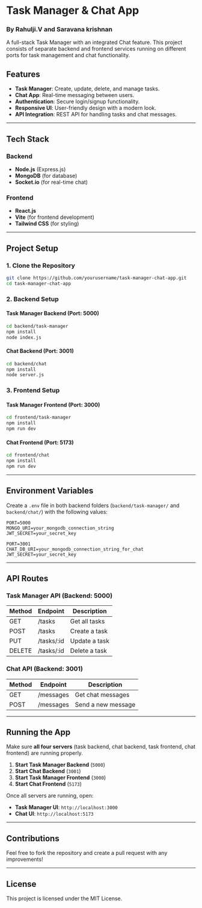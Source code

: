 # Task Manager & Chat App
### By Rahulji.V and Saravana krishnan
A full-stack Task Manager with an integrated Chat feature. This project consists of separate backend and frontend services running on different ports for task management and chat functionality.

## Features
- **Task Manager**: Create, update, delete, and manage tasks.
- **Chat App**: Real-time messaging between users.
- **Authentication**: Secure login/signup functionality.
- **Responsive UI**: User-friendly design with a modern look.
- **API Integration**: REST API for handling tasks and chat messages.

---

## Tech Stack
### Backend
- **Node.js** (Express.js)
- **MongoDB** (for database)
- **Socket.io** (for real-time chat)

### Frontend
- **React.js**
- **Vite** (for frontend development)
- **Tailwind CSS** (for styling)

---

## Project Setup

### **1. Clone the Repository**
```sh
git clone https://github.com/yourusername/task-manager-chat-app.git
cd task-manager-chat-app
```

### **2. Backend Setup**
#### **Task Manager Backend (Port: 5000)**
```sh
cd backend/task-manager
npm install
node index.js
```

#### **Chat Backend (Port: 3001)**
```sh
cd backend/chat
npm install
node server.js
```

### **3. Frontend Setup**
#### **Task Manager Frontend (Port: 3000)**
```sh
cd frontend/task-manager
npm install
npm run dev
```

#### **Chat Frontend (Port: 5173)**
```sh
cd frontend/chat
npm install
npm run dev
```

---

## Environment Variables
Create a `.env` file in both backend folders (`backend/task-manager/` and `backend/chat/`) with the following values:

```env
PORT=5000
MONGO_URI=your_mongodb_connection_string
JWT_SECRET=your_secret_key
```
```env
PORT=3001
CHAT_DB_URI=your_mongodb_connection_string_for_chat
JWT_SECRET=your_secret_key
```

---

## API Routes

### **Task Manager API (Backend: 5000)**
| Method | Endpoint       | Description          |
|--------|---------------|----------------------|
| GET    | /tasks        | Get all tasks       |
| POST   | /tasks        | Create a task       |
| PUT    | /tasks/:id    | Update a task       |
| DELETE | /tasks/:id    | Delete a task       |

### **Chat API (Backend: 3001)**
| Method | Endpoint      | Description            |
|--------|--------------|------------------------|
| GET    | /messages    | Get chat messages      |
| POST   | /messages    | Send a new message     |

---

## Running the App
Make sure **all four servers** (task backend, chat backend, task frontend, chat frontend) are running properly.

1. **Start Task Manager Backend** (`5000`)
2. **Start Chat Backend** (`3001`)
3. **Start Task Manager Frontend** (`3000`)
4. **Start Chat Frontend** (`5173`)

Once all servers are running, open:
- **Task Manager UI**: `http://localhost:3000`
- **Chat UI**: `http://localhost:5173`

---

## Contributions
Feel free to fork the repository and create a pull request with any improvements!

---

## License
This project is licensed under the MIT License.

